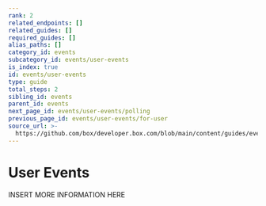 ```yaml
---
rank: 2
related_endpoints: []
related_guides: []
required_guides: []
alias_paths: []
category_id: events
subcategory_id: events/user-events
is_index: true
id: events/user-events
type: guide
total_steps: 2
sibling_id: events
parent_id: events
next_page_id: events/user-events/polling
previous_page_id: events/user-events/for-user
source_url: >-
  https://github.com/box/developer.box.com/blob/main/content/guides/events/user-events/index.md
---
```

# User Events

INSERT MORE INFORMATION HERE